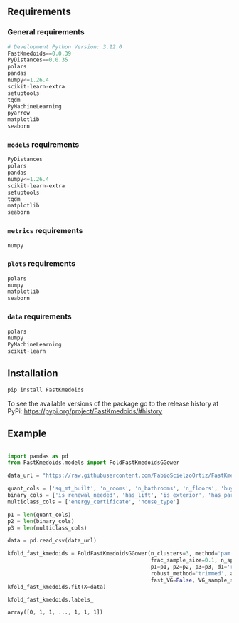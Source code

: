 

## Requirements

### General requirements 

```python
# Development Python Version: 3.12.0
FastKmedoids==0.0.39
PyDistances==0.0.35
polars
pandas
numpy<=1.26.4
scikit-learn-extra
setuptools
tqdm
PyMachineLearning
pyarrow
matplotlib
seaborn
```

### `models` requirements

```python
PyDistances
polars
pandas
numpy<=1.26.4
scikit-learn-extra
setuptools
tqdm
matplotlib
seaborn
```

### `metrics` requirements 

```python
numpy
```


### `plots` requirements

```python
polars 
numpy
matplotlib
seaborn
```

### `data` requirements

```python
polars
numpy
PyMachineLearning
scikit-learn
```


## Installation

```python
pip install FastKmedoids
```

To see the available versions of the package go to the release history at PyPi: https://pypi.org/project/FastKmedoids/#history


## Example

```python

import pandas as pd
from FastKmedoids.models import FoldFastKmedoidsGGower

data_url = "https://raw.githubusercontent.com/FabioScielzoOrtiz/FastKmedoids-demo/refs/heads/main/data/madrid_houses_processed.csv"

quant_cols = ['sq_mt_built', 'n_rooms', 'n_bathrooms', 'n_floors', 'buy_price']
binary_cols = ['is_renewal_needed', 'has_lift', 'is_exterior', 'has_parking']
multiclass_cols = ['energy_certificate', 'house_type']

p1 = len(quant_cols)
p2 = len(binary_cols)
p3 = len(multiclass_cols)

data = pd.read_csv(data_url)

kfold_fast_kmedoids = FoldFastKmedoidsGGower(n_clusters=3, method='pam', init='heuristic', max_iter=100, random_state=123,
                                             frac_sample_size=0.1, n_splits=10, shuffle=True, kfold_random_state=123,
                                             p1=p1, p2=p2, p3=p3, d1='robust_mahalanobis', d2='jaccard', d3='hamming', 
                                             robust_method='trimmed', alpha=0.05, epsilon=0.05, n_iters=20,
                                             fast_VG=False, VG_sample_size=1000, VG_n_samples=5)
kfold_fast_kmedoids.fit(X=data) 

kfold_fast_kmedoids.labels_
```
```
array([0, 1, 1, ..., 1, 1, 1])
```



